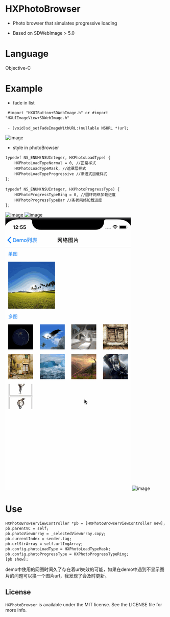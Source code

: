 # HXPhotoBrowser

* Photo browser that simulates progressive loading

* Based on SDWebImage > 5.0

# Language

Objective-C

# Example

* fade in list

```
 #import "HXUIButton+SDWebImage.h" or #import "HXUIImageView+SDWebImage.h"

 - (void)sd_setFadeImageWithURL:(nullable NSURL *)url;
 ```

 ![image](https://github.com/xuuhan/HXPhotoBrowser/blob/master/Example/list.gif?raw=true)

 * style in photoBrowser

 ```
 typedef NS_ENUM(NSUInteger, HXPhotoLoadType) {
     HXPhotoLoadTypeNormal = 0, //正常样式
     HXPhotoLoadTypeMask, //遮罩层样式
     HXPhotoLoadTypeProgressive //渐进式加载样式
 };

 typedef NS_ENUM(NSUInteger, HXPhotoProgressType) {
     HXPhotoProgressTypeRing = 0, //圆环网络加载进度
     HXPhotoProgressTypeBar //条状网络加载进度
 };
 ```
 ![image](https://github.com/xuuhan/HXPhotoBrowser/blob/master/Example/1.gif?raw=true)
 ![image](https://github.com/xuuhan/HXPhotoBrowser/blob/master/Example/2.gif?raw=true)
 ![image](https://github.com/xuuhan/HXPhotoBrowser/blob/master/Example/3.gif?raw=true)
 ![image](https://github.com/xuuhan/HXPhotoBrowser/blob/master/Example/4.gif?raw=true)

 # Use

 ```
 HXPhotoBrowserViewController *pb = [HXPhotoBrowserViewController new];
 pb.parentVC = self;
 pb.photoViewArray = _selectedViewArray.copy;
 pb.currentIndex = sender.tag;
 pb.urlStrArray = self.urlImgArray;
 pb.config.photoLoadType = HXPhotoLoadTypeMask;
 pb.config.photoProgressType = HXPhotoProgressTypeRing;
 [pb show];
 ```


 demo中使用的网图时间久了存在着url失效的可能，如果在demo中遇到不显示图片的问题可以换一个图片url，我发现了会及时更新。

 ## License

 `HXPhotoBrowser` is available under the MIT license. See the LICENSE file for more info.
